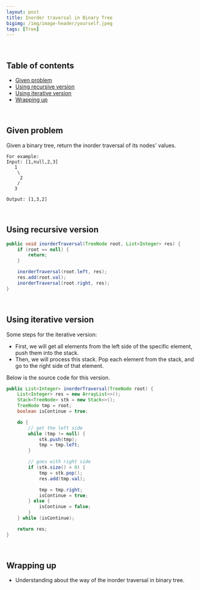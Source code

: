 ```yaml
---
layout: post
title: Inorder traversal in Binary Tree
bigimg: /img/image-header/yourself.jpeg
tags: [Tree]
---
```





<br>

## Table of contents
- [Given problem](#given-problem)
- [Using recursive version](#using-recursive-version)
- [Using iterative version](#using-iterative-version)
- [Wrapping up](#wrapping-up)


<br>

## Given problem

Given a binary tree, return the inorder traversal of its nodes' values.

```
For example: 
Input: [1,null,2,3]
   1
    \
     2
    /
   3

Output: [1,3,2]
```


<br>

## Using recursive version 


```java
public void inorderTraversal(TreeNode root, List<Integer> res) {
    if (root == null) {
        return;
    }

    inorderTraversal(root.left, res);
    res.add(root.val);
    inorderTraversal(root.right, res);
}
```


<br>

## Using iterative version

Some steps for the iterative version:
- First, we will get all elements from the left side of the specific element, push them into the stack.
- Then, we will process this stack. Pop each element from the stack, and go to the right side of that element.


Below is the source code for this version.

```java
public List<Integer> inorderTraversal(TreeNode root) {
    List<Integer> res = new ArrayList<>();
    Stack<TreeNode> stk = new Stack<>();
    TreeNode tmp = root;
    boolean isContinue = true;

    do {
        // get the left side
        while (tmp != null) {
            stk.push(tmp);
            tmp = tmp.left;
        }

        // goes with right side
        if (stk.size() > 0) {
            tmp = stk.pop();
            res.add(tmp.val);

            tmp = tmp.right;
            isContinue = true;
        } else {
            isContinue = false;
        }
    } while (isContinue);

    return res;
}
```


<br>

## Wrapping up

- Understanding about the way of the inorder traversal in binary tree.


